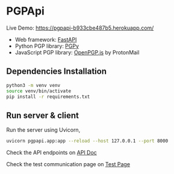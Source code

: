 # PGPApi

Live Demo: https://pgpapi-b933cbe487b5.herokuapp.com/

* Web framework: [FastAPI](https://fastapi.tiangolo.com/)
* Python PGP library: [PGPy](https://pgpy.readthedocs.io/en/latest/)
* JavaScript PGP library: [OpenPGP.js](https://openpgpjs.org/) by ProtonMail


## Dependencies Installation

```sh
python3 -m venv venv
source venv/bin/activate
pip install -r requirements.txt
```

## Run server & client

Run the server using Uvicorn,

```sh
uvicorn pgpapi.app:app --reload --host 127.0.0.1 --port 8000
```

Check the API endpoints on [API Doc](http://localhost:8000/docs)

Check the test communication page on [Test Page](http://localhost:8000/)
